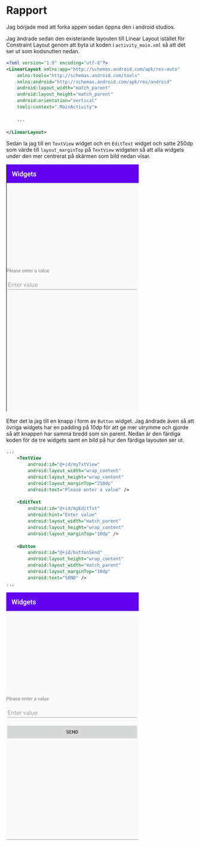 # Rapport

Jag började med att forka appen sedan öppna den i android studios.

Jag ändrade sedan den existerande layouten till Linear Layout istället för Constraint Layout genom att byta ut koden i `activity_main.xml` så att det ser ut som kodsnutten nedan.

```xml
<?xml version="1.0" encoding="utf-8"?>
<LinearLayout xmlns:app="http://schemas.android.com/apk/res-auto"
    xmlns:tools="http://schemas.android.com/tools"
    xmlns:android="http://schemas.android.com/apk/res/android"
    android:layout_width="match_parent"
    android:layout_height="match_parent"
    android:orientation="vertical"
    tools:context=".MainActivity">

    ...

</LinearLayout>
```

Sedan la jag till en `TextView` widget och en `EditText` widget och satte 250dp som värde till `layout_marginTop` på `TextView` widgeten så att alla widgets under den mer centrerat på skärmen som bild nedan visar.

![Widgets](screenshot_1.png)

Efter det la jag till en knapp i form av `Button` widget. Jag ändrade även så att övriga widgets har en padding på 10dp för att ge mer utrymme och gjorde så att knappen har samma bredd som sin parent. Nedan är den färdiga koden för de tre widgets samt en bild på hur den färdiga layouten ser ut.

```xml
...
    <TextView
        android:id="@+id/myTxtView"
        android:layout_width="wrap_content"
        android:layout_height="wrap_content"
        android:layout_marginTop="250dp"
        android:text="Please enter a value" />

    <EditText
        android:id="@+id/myEditTxt"
        android:hint="Enter value"
        android:layout_width="match_parent"
        android:layout_height="wrap_content"
        android:layout_marginTop="10dp" />

    <Button
        android:id="@+id/buttonSend"
        android:layout_height="wrap_content"
        android:layout_width="match_parent"
        android:layout_marginTop="10dp"
        android:text="SEND" />
...
```

![Widgets_Finished](screenshot_2.png)